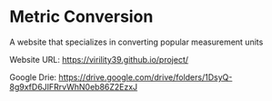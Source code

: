 # Metric Conversion
A website that specializes in converting popular measurement units

Website URL: https://virility39.github.io/project/

Google Drie: https://drive.google.com/drive/folders/1DsyQ-8g9xfD6JIFRrvWhN0eb86Z2EzxJ
